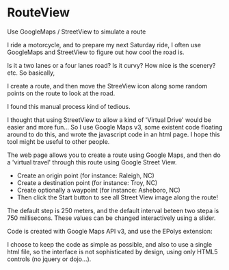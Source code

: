# RouteView
Use GoogleMaps / StreetView to simulate a route

I ride a motorcycle, and to prepare my next Saturday ride, I often use GoogleMaps and StreetView to figure out how cool the road is.

Is it a two lanes or a four lanes road? Is it curvy? How nice is the scenery? etc. So basically, 

I create a route, and then move the StreeView icon along some random points on the route to look at the road.

I found this manual process kind of tedious. 

I thought that using StreetView to allow a kind of 'Virtual Drive' would be easier and more fun... 
So I use Google Maps v3, some existent code floating around to do this, and wrote the javascript code in an html page.
I hope this tool might be useful to other people. 

The web page allows you to create a route using Google Maps, and then do a 'virtual travel' through this route using Google Street View. 
 - Create an origin point (for instance: Raleigh, NC)
 - Create a destination point (for instance: Troy, NC)
 - Create optionally a waypoint (for instance: Asheboro, NC)
 - Then click the Start button to see all Street View image along the route!
 
The default step is 250 meters, and the default interval beteen two stepa is 750 millisecons.
These values can be changed interactively using a slider.

Code is created with Google Maps API v3, and use the EPolys extension:

I choose to keep the code as simple as possible, and also to use a single html file, so the interface is not sophisticated by design, 
using only HTML5 controls (no jquery or dojo...). 
